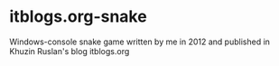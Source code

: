 # itblogs.org-snake
Windows-console snake game written by me in 2012 and published in Khuzin Ruslan's blog itblogs.org
